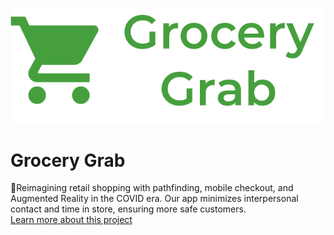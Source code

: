 ![logo](logo.png)
# Grocery Grab
🛒Reimagining retail shopping with pathfinding, mobile checkout, and Augmented Reality in the COVID era. Our app minimizes interpersonal contact and time in store, ensuring more safe customers.\
[Learn more about this project](https://devpost.com/software/grocery-grab)

